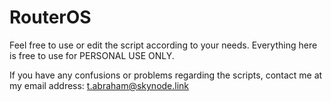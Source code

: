 # RouterOS

Feel free to use or edit the script according to your needs. Everything here is free to use for PERSONAL USE ONLY.

If you have any confusions or problems regarding the scripts, contact me at my email address:
t.abraham@skynode.link
